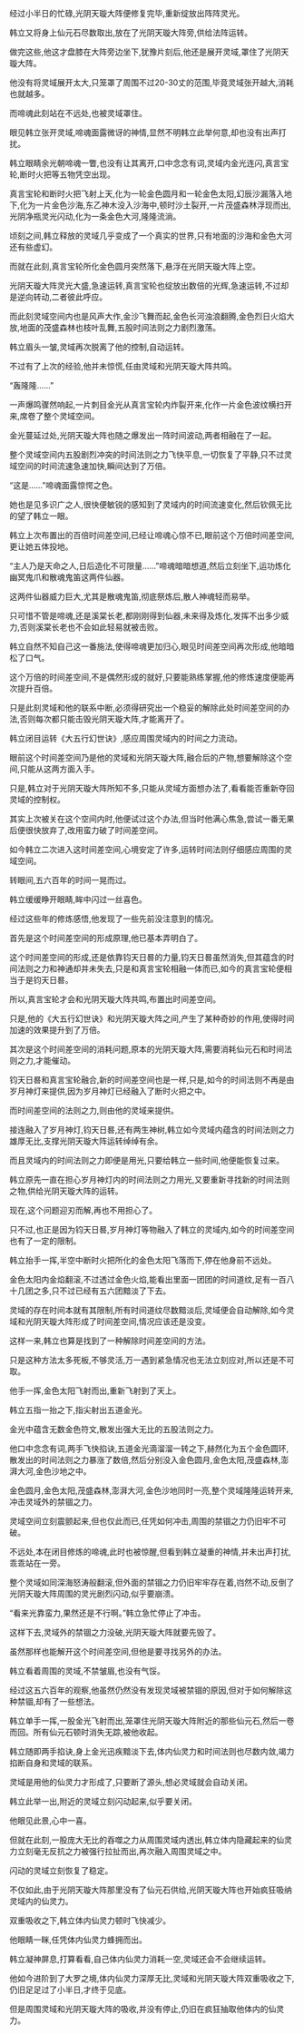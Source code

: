 
经过小半日的忙碌,光阴天璇大阵便修复完毕,重新绽放出阵阵灵光。

韩立又将身上仙元石尽数取出,放在了光阴天璇大阵旁,供给法阵运转。

做完这些,他这才盘膝在大阵旁边坐下,犹豫片刻后,他还是展开灵域,罩住了光阴天璇大阵。

他没有将灵域展开太大,只笼罩了周围不过20-30丈的范围,毕竟灵域张开越大,消耗也就越多。

而啼魂此刻站在不远处,也被灵域罩住。

眼见韩立张开灵域,啼魂面露微讶的神情,显然不明韩立此举何意,却也没有出声打扰。

韩立眼睛余光朝啼魂一瞥,也没有让其离开,口中念念有词,灵域内金光连闪,真言宝轮,断时火把等五物凭空出现。

真言宝轮和断时火把飞射上天,化为一轮金色圆月和一轮金色太阳,幻辰沙漏落入地下,化为一片金色沙海,东乙神木没入沙海中,顿时沙土裂开,一片茂盛森林浮现而出,光阴净瓶灵光闪动,化为一条金色大河,隆隆流淌。

顷刻之间,韩立释放的灵域几乎变成了一个真实的世界,只有地面的沙海和金色大河还有些虚幻。

而就在此刻,真言宝轮所化金色圆月突然落下,悬浮在光阴天璇大阵上空。

光阴天璇大阵灵光大盛,急速运转,真言宝轮也绽放出数倍的光辉,急速运转,不过却是逆向转动,二者彼此呼应。

而此刻灵域空间内也是风声大作,金沙飞舞而起,金色长河浊浪翻腾,金色烈日火焰大放,地面的茂盛森林也枝叶乱舞,五股时间法则之力剧烈激荡。

韩立眉头一皱,灵域再次脱离了他的控制,自动运转。

不过有了上次的经验,他并未惊慌,任由灵域和光阴天璇大阵共鸣。

“轰隆隆……”

一声爆鸣骤然响起,一片刺目金光从真言宝轮内炸裂开来,化作一片金色波纹横扫开来,席卷了整个灵域空间。

金光蔓延过处,光阴天璇大阵也随之爆发出一阵时间波动,两者相融在了一起。

整个灵域空间内五股剧烈冲突的时间法则之力飞快平息,一切恢复了平静,只不过灵域空间的时间流速急速加快,瞬间达到了万倍。

“这是……”啼魂面露惊愕之色。

她也是见多识广之人,很快便敏锐的感知到了灵域内的时间流速变化,然后钦佩无比的望了韩立一眼。

韩立上次布置出的百倍时间差空间,已经让啼魂心惊不已,眼前这个万倍时间差空间,更让她五体投地。

“主人乃是天命之人,日后造化不可限量……”啼魂暗暗想道,然后立刻坐下,运功炼化幽冥鬼爪和散魂鬼笛这两件仙器。

这两件仙器威力巨大,尤其是散魂鬼笛,彻底祭炼后,散人神魂轻而易举。

只可惜不管是啼魂,还是溪棠长老,都刚刚得到仙器,未来得及炼化,发挥不出多少威力,否则溪棠长老也不会如此轻易就被击败。

韩立自然不知自己这一番施法,使得啼魂更加归心,眼见时间差空间再次形成,他暗暗松了口气。

这个万倍的时间差空间,不是偶然形成的就好,只要能熟练掌握,他的修炼速度便能再次提升百倍。

只是此刻灵域和他的联系中断,必须得研究出一个稳妥的解除此处时间差空间的办法,否则每次都只能击毁光阴天璇大阵,才能离开了。

韩立闭目运转《大五行幻世诀》,感应周围灵域内的时间之力流动。

眼前这个时间差空间乃是他的灵域和光阴天璇大阵,融合后的产物,想要解除这个空间,只能从这两方面入手。

只是,韩立对于光阴天璇大阵所知不多,只能从灵域方面想办法了,看看能否重新夺回灵域的控制权。

其实上次被关在这个空间内时,他便试过这个办法,但当时他满心焦急,尝试一番无果后便很快放弃了,改用蛮力破了时间差空间。

如今韩立二次进入这时间差空间,心境安定了许多,运转时间法则仔细感应周围的灵域空间。

转眼间,五六百年的时间一晃而过。

韩立缓缓睁开眼睛,眸中闪过一丝喜色。

经过这些年的修炼感悟,他发现了一些先前没注意到的情况。

首先是这个时间差空间的形成原理,他已基本弄明白了。

这个时间差空间的形成,还是依靠钧天日晷的力量,钧天日晷虽然消失,但其蕴含的时间法则之力和神通却并未失去,只是和真言宝轮相融一体而已,如今的真言宝轮便相当于是钧天日晷。

所以,真言宝轮才会和光阴天璇大阵共鸣,布置出时间差空间。

只是,他的《大五行幻世诀》和光阴天璇大阵之间,产生了某种奇妙的作用,使得时间加速的效果提升到了万倍。

其次是这个时间差空间的消耗问题,原本的光阴天璇大阵,需要消耗仙元石和时间法则之力,才能催动。

钧天日晷和真言宝轮融合,新的时间差空间也是一样,只是,如今的时间法则不再是由岁月神灯来提供,因为岁月神灯已经融入了断时火把之中。

而时间差空间的法则之力,则由他的灵域来提供。

接连融入了岁月神灯,钧天日晷,还有两生神树,韩立如今灵域内蕴含的时间法则之力雄厚无比,支撑光阴天璇大阵运转绰绰有余。

而且灵域内的时间法则之力即便是用光,只要给韩立一些时间,他便能恢复过来。

韩立原先一直在担心岁月神灯内的时间法则之力用光,又要重新寻找新的时间法则之物,供给光阴天璇大阵的运转。

现在,这个问题迎刃而解,再也不用担心了。

只不过,也正是因为钧天日晷,岁月神灯等物融入了韩立的灵域内,如今的时间差空间也有了一定的限制。

韩立抬手一挥,半空中断时火把所化的金色太阳飞落而下,停在他身前不远处。

金色太阳内金焰翻滚,不过透过金色火焰,能看出里面一团团的时间道纹,足有一百八十几团之多,只不过已经有五六团黯淡了下去。

灵域的存在时间本就有其限制,所有时间道纹尽数黯淡后,灵域便会自动解除,如今灵域和光阴天璇大阵形成了时间差空间,情况应该还是没变。

这样一来,韩立也算是找到了一种解除时间差空间的方法。

只是这种方法太多死板,不够灵活,万一遇到紧急情况也无法立刻应对,所以还是不可取。

他手一挥,金色太阳飞射而出,重新飞射到了天上。

韩立五指一抬之下,指尖射出五道金光。

金光中蕴含无数金色符文,散发出强大无比的五股法则之力。

他口中念念有词,两手飞快掐诀,五道金光滴溜溜一转之下,赫然化为五个金色圆环,散发出的时间法则之力暴涨了数倍,然后分别没入金色圆月,金色太阳,茂盛森林,澎湃大河,金色沙地之中。

金色圆月,金色太阳,茂盛森林,澎湃大河,金色沙地同时一亮,整个灵域隆隆运转开来,冲击灵域外的禁锢之力。

灵域空间立刻震颤起来,但也仅此而已,任凭如何冲击,周围的禁锢之力仍旧牢不可破。

不远处,本在闭目修炼的啼魂,此时也被惊醒,但看到韩立凝重的神情,并未出声打扰,乖乖站在一旁。

整个灵域如同深海怒涛般翻滚,但外面的禁锢之力仍旧牢牢存在着,岿然不动,反倒了光阴天璇大阵周围的灵光剧烈闪动,似乎要崩溃。

“看来光靠蛮力,果然还是不行啊。”韩立急忙停止了冲击。

这样下去,灵域外的禁锢之力没破,光阴天璇大阵就要先毁了。

虽然那样也能解开这个时间差空间,但他是要寻找另外的办法。

韩立看着周围的灵域,不禁皱眉,也没有气馁。

经过这五六百年的观察,他虽然仍然没有发现灵域被禁锢的原因,但对于如何解除这种禁锢,却有了一些想法。

韩立单手一挥,一股金光飞射而出,笼罩住光阴天璇大阵附近的那些仙元石,然后一卷而回。所有仙元石顿时消失无踪,被他收起。

韩立随即两手掐诀,身上金光迅疾黯淡下去,体内仙灵力和时间法则也尽数内敛,竭力掐断自身和灵域的联系。

灵域是用他的仙灵力才形成了,只要断了源头,想必灵域就会自动关闭。

韩立此举一出,附近的灵域立刻闪动起来,似乎要关闭。

他眼见此景,心中一喜。

但就在此刻,一股庞大无比的吞噬之力从周围灵域内透出,韩立体内隐藏起来的仙灵力立刻毫无反抗之力被强行拉扯而出,再次融入周围灵域之中。

闪动的灵域立刻恢复了稳定。

不仅如此,由于光阴天璇大阵那里没有了仙元石供给,光阴天璇大阵也开始疯狂吸纳灵域内的仙灵力。

双重吸收之下,韩立体内仙灵力顿时飞快减少。

他眼睛一眯,任凭体内仙灵力蜂拥而出。

韩立凝神屏息,打算看看,自己体内仙灵力消耗一空,灵域还会不会继续运转。

他如今进阶到了大罗之境,体内仙灵力深厚无比,灵域和光阴天璇大阵双重吸收之下,仍旧足足过了小半日,才终于见底。

但是周围灵域和光阴天璇大阵的吸收,并没有停止,仍旧在疯狂抽取他体内的仙灵力。
